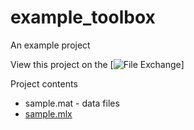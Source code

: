 # example_toolbox
An example project

View this project on the  [![File Exchange](https://img.shields.io/badge/File%20Exchange--blue.svg)]

Project contents
* sample.mat - data files
* [sample.mlx](http://www.mathworks.com/matlabcentral/fileexchange)
